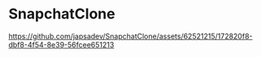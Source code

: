 # SnapchatClone



https://github.com/japsadev/SnapchatClone/assets/62521215/172820f8-dbf8-4f54-8e39-56fcee651213

